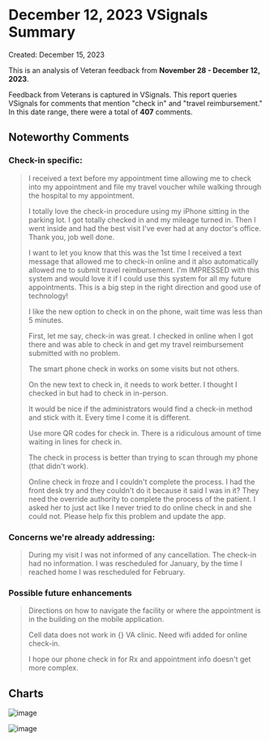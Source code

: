 # December 12, 2023 VSignals Summary

Created: December 15, 2023

This is an analysis of Veteran feedback from **November 28 - December 12, 2023**.

Feedback from Veterans is captured in VSignals. This report queries VSignals for comments that mention "check in" and "travel reimbursement." In this date range, there were a total of **407** comments. 


## Noteworthy Comments

### Check-in specific: 
>
> I received a text before my appointment time allowing me to check into my appointment and file my travel voucher while walking through the hospital to my appointment.
>
> I totally love the check-in procedure using my iPhone sitting in the parking lot. I got totally checked in and my mileage turned in. Then I went inside and had the best visit I've ever had at any doctor's office. Thank you, job well done.
>
> I want to let you know that this was the 1st time I received a text message that allowed me to check-in online and it also automatically allowed me to submit travel reimbursement. I'm IMPRESSED with this system and would love it if I could use this system for all my future appointments. This is a big step in the right direction and good use of technology!
>
> I like the new option to check in on the phone, wait time was less than 5 minutes. 
>
> First, let me say, check-in was great. I checked in online when I got there and was able to check in and get my travel reimbursement submitted with no problem.
>
> The smart phone check in works on some visits but not others.
>
> On the new text to check in, it needs to work better. I thought I checked in but had to check in in-person. 
>
> It would be nice if the administrators would find a check-in method and stick with it. Every time I come it is different.
>
> Use more QR codes for check in. There is a ridiculous amount of time waiting in lines for check in.
>
> The check in process is better than trying to scan through my phone (that didn't work).
>
> Online check in froze and I couldn't complete the process. I had the front desk try and they couldn't do it because it said I was in it? They need the override authority to complete the process of the patient. I asked her to just act like I never tried to do online check in and she could not. Please help fix this problem and update the app. 
 
### Concerns we're already addressing:
>
> During my visit I was not informed of any cancellation. The check-in had no information. I was rescheduled for January, by the time I reached home I was rescheduled for February.

### Possible future enhancements
>
> Directions on how to navigate the facility or where the appointment is in the building on the mobile application.  
> 
> Cell data does not work in {} VA clinic. Need wifi added for online check-in.
>
> I hope our phone check in for Rx and appointment info doesn't get more complex.
>
>


## Charts

![image](https://github.com/department-of-veterans-affairs/va.gov-team/assets/93271257/4815c927-cbe9-4df1-b94a-ab633b692c4c)

![image](https://github.com/department-of-veterans-affairs/va.gov-team/assets/93271257/544743f1-21da-4d99-ac21-26a32bdb009b)

